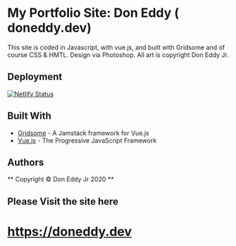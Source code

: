 # My Portfolio Site: Don Eddy ( doneddy.dev)

This site is coded in Javascript, with vue.js, and built with Gridsome and of course CSS & HMTL. Design via Photoshop.
All art is copyright Don Eddy Jr.

## Deployment

[![Netlify Status](https://api.netlify.com/api/v1/badges/0b05f0b5-39e1-4005-979b-a7ffbbd1d0a3/deploy-status)](https://app.netlify.com/sites/doneddy/deploys)

## Built With

* [Gridsome](https://gridsome.org/) - A Jamstack framework for Vue.js
* [Vue.js](https://vuejs.org/) - The Progressive JavaScript Framework


## Authors

** Copyright © Don Eddy Jr 2020 ** 

## Please Visit the site here

# https://doneddy.dev